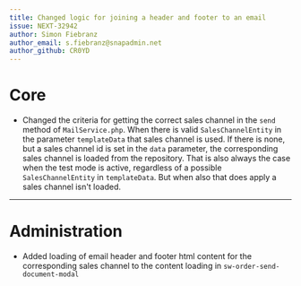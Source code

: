 ```yaml
---
title: Changed logic for joining a header and footer to an email
issue: NEXT-32942
author: Simon Fiebranz
author_email: s.fiebranz@snapadmin.net
author_github: CR0YD
---
```

# Core
* Changed the criteria for getting the correct sales channel in the `send` method of `MailService.php`. When there is valid `SalesChannelEntity` in the parameter `templateData` that sales channel is used. If there is none, but a sales channel id is set in the `data` parameter, the corresponding sales channel is loaded from the repository. That is also always the case when the test mode is active, regardless of a possible `SalesChannelEntity` in `templateData`. But when also that does apply a sales channel isn't loaded.
___
# Administration
* Added loading of email header and footer html content for the corresponding sales channel to the content loading in `sw-order-send-document-modal`
